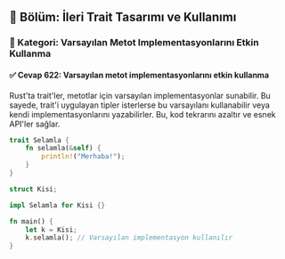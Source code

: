 ## 📘 Bölüm: İleri Trait Tasarımı ve Kullanımı
### 🔹 Kategori: Varsayılan Metot Implementasyonlarını Etkin Kullanma
#### ✅ Cevap 622: Varsayılan metot implementasyonlarını etkin kullanma

Rust'ta trait'ler, metotlar için varsayılan implementasyonlar sunabilir. Bu sayede, trait'i uygulayan tipler isterlerse bu varsayılanı kullanabilir veya kendi implementasyonlarını yazabilirler. Bu, kod tekrarını azaltır ve esnek API'ler sağlar.

```rust
trait Selamla {
    fn selamla(&self) {
        println!("Merhaba!");
    }
}

struct Kisi;

impl Selamla for Kisi {}

fn main() {
    let k = Kisi;
    k.selamla(); // Varsayılan implementasyon kullanılır
}
```
